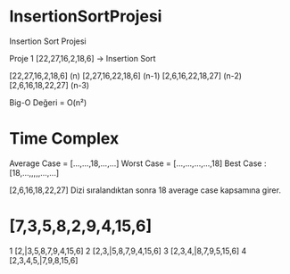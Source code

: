 # InsertionSortProjesi
Insertion Sort Projesi

Proje 1
[22,27,16,2,18,6] -> Insertion Sort

[22,27,16,2,18,6] (n)
[2,27,16,22,18,6] (n-1)
[2,6,16,22,18,27] (n-2)
[2,6,16,18,22,27] (n-3)

Big-O Değeri = O(n²)

# Time Complex

Average Case = [...,...,18,...,...]
Worst Case = [...,...,...,...,18]
Best Case : [18,...,,,,,...,...]

[2,6,16,18,22,27] Dizi sıralandıktan sonra 18 average case kapsamına girer.

# [7,3,5,8,2,9,4,15,6]  

1 [2,|3,5,8,7,9,4,15,6] 
2 [2,3,|5,8,7,9,4,15,6] 
3 [2,3,4,|8,7,9,5,15,6]
4 [2,3,4,5,|7,9,8,15,6]
